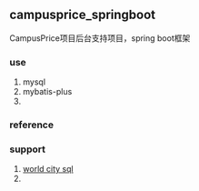 ## campusprice_springboot
CampusPrice项目后台支持项目，spring boot框架

### use
1. mysql
2. mybatis-plus
3. 

### reference


### support
1. [world city sql](https://github.com/bahar/WorldCityLocations)
2. 